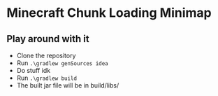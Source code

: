 # Minecraft Chunk Loading Minimap


## Play around with it
* Clone the repository
* Run ``.\gradlew genSources idea``
* Do stuff idk
* Run ``.\gradlew build``
* The built jar file will be in build/libs/

